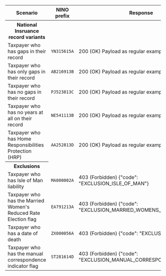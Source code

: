 <table>
  <thead>
    <tr>
      <th>Scenario</th>
      <th>NINO prefix</th>
      <th>Response</th>
    </tr>
  </thead>
  <tbody>
    <tr>
      <th>National Insruance record variants</th>
    </tr>
    <tr>
      <td>Taxpayer who has gaps in their record</td>
      <td><code class="code--slim">YN315615A</code></td>
      <td>200 (OK) Payload as regular example above</td>
    </tr>
    <tr>
      <td>Taxpayer who has only gaps in their record</td>
      <td><code class="code--slim">AB216913B</code></td>
      <td>200 (OK) Payload as regular example above</td>
    </tr>
    <tr>
      <td>Taxpayer who has no gaps in their record</td>
      <td><code class="code--slim">PJ523813C</code></td>
      <td>200 (OK) Payload as regular example above</td>
    </tr>
    <tr>
      <td>Taxpayer who has no years at all on their record</td>
      <td><code class="code--slim">NE541113B</code></td>
      <td>200 (OK) Payload as regular example above</td>
    </tr>
    <tr>
      <td>Taxpayer who has Home Responsibilities Protection (HRP)</td>
      <td><code class="code--slim">AA252813D</code></td>
      <td>200 (OK) Payload as regular example above</td>
    </tr>
    <tr>
      <th>Exclusions</th>
    </tr>
    <tr>
      <td>Taxpayer who has Isle of Man liability</td>
      <td><code class="code--slim">MA000002A</code></td>
      <td>403 (Forbidden) {"code": "EXCLUSION_ISLE_OF_MAN"}</td>
    </tr>
    <tr>
      <td>Taxpayer who has the Married Women's Reduced Rate Election flag</td>
      <td><code class="code--slim">EA791213A</code></td>
      <td>403 (Forbidden) {"code": "EXCLUSION_MARRIED_WOMENS_REDUCED_RATE"}</td>
    </tr>
    <tr>
      <td>Taxpayer who has a date of death</td>
      <td><code class="code--slim">ZX000056A</code></td>
      <td>403 (Forbidden) {"code": "EXCLUSION_DEAD"}</td>
    </tr>
    <tr>
      <td>Taxpayer who has the manual correspondence indicator flag</td>
      <td><code class="code--slim">ST281614D</code></td>
      <td>403 (Forbidden) {"code": "EXCLUSION_MANUAL_CORRESPONDENCE"}</td>
    </tr>
  </tbody>
</table>
